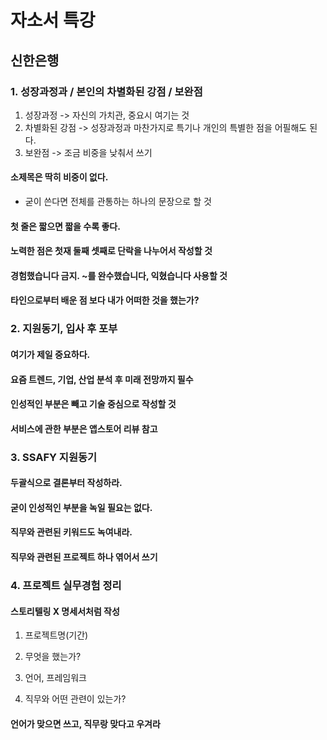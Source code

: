 # 자소서 특강

## 신한은행

### 1. 성장과정과 / 본인의 차별화된 강점 / 보완점

1. 성장과정 -> 자신의 가치관, 중요시 여기는 것
2. 차별화된 강점 -> 성장과정과 마찬가지로 특기나 개인의 특별한 점을 어필해도 된다.
3. 보완점 -> 조금 비중을 낮춰서 쓰기

#### 소제목은 딱히 비중이 없다.

- 굳이 쓴다면 전체를 관통하는 하나의 문장으로 할 것

#### 첫 줄은 짧으면 짧을 수록 좋다.

#### 노력한 점은 첫재 둘째 셋째로 단락을 나누어서 작성할 것

#### 경험했습니다 금지. ~를 완수했습니다, 익혔습니다 사용할 것

#### 타인으로부터 배운 점 보다 내가 어떠한 것을 했는가?

### 2. 지원동기, 입사 후 포부

#### 여기가 제일 중요하다.

#### 요즘 트렌드, 기업, 산업 분석 후 미래 전망까지 필수

#### 인성적인 부분은 빼고 기술 중심으로 작성할 것

#### 서비스에 관한 부분은 앱스토어 리뷰 참고

### 3. SSAFY 지원동기

#### 두괄식으로 결론부터 작성하라.

#### 굳이 인성적인 부분을 녹일 필요는 없다.

#### 직무와 관련된 키워드도 녹여내라.

#### 직무와 관련된 프로젝트 하나 엮어서 쓰기

### 4. 프로젝트 실무경험 정리

#### 스토리텔링 X 명세서처럼 작성

1. 프로젝트명(기간)

2. 무엇을 했는가?

3. 언어, 프레임워크

4. 직무와 어떤 관련이 있는가?

#### 언어가 맞으면 쓰고, 직무랑 맞다고 우겨라
